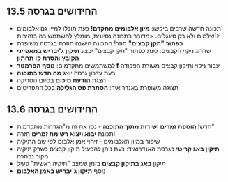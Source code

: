 ## החידושים בגרסה 13.5
- תכונה חדשה שרבים ביקשו: **מיון אלבומים מתקדם!** כעת תוכלו למיין גם אלבומים שלמים ולא רק סינגלים.
<מדובר בתכונה נסיונית, מומלץ להשתמש בה בזהירות!>
- **כפתור "תקן קבצים"** חוזר! התכונה הישנה חוזרת בגרסה משופרת
- שדרוג ניקוי הקבצים: כעת כפתור "תקן קבצים" יבצע **תיקון ג'יבריש במאפייני הקובץ** ו**הסרת קו תחתון**
- למשתמשים מתקדמים: **נוסף הפרמטר f** עבור ניקוי ותיקון קבצים משורת הפקודה
- בעת עדכון גרסה יוצג **מה חדש בתוכנה**
- הצגת **הודעת סיכום** בסיום הסריקה
- תצוגה משופרת באנדרואיד: **הסתרת פס הגלילה** בכל התפריטים

## החידושים בגרסה 13.6
- חדש! **הוספת זמרים ישירות מתוך התוכנה** - נסו את זה מ"הגדרות מתקדמות"
- תכונת **יבוא ויצוא רשימת זמרים** חזרה!
- שיפור במיון האלבומים - זיהוי אמן אלבום לפי שם התיקיה
- **תיקון באג קריטי** בגרסת האנדרואיד:
כעת ניתן להפעיל תיקון קבצים כשרק תיקיה מקור נבחרה
- תיקון **באג בתיקון קבצים** בזמן שמצב "תיקיה ראשית" פעיל
- נוסף **תיקון ג'יבריש באמן האלבום**
